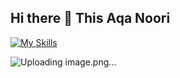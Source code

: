 ## Hi there 👋 This Aqa Noori
[![My Skills](https://skillicons.dev/icons?i=js,html,css,wasm)](https://skillicons.dev)

![Uploading image.png…]()


<!--
**MohammadAqaNoori/MohammadAqaNoori** is a ✨ _special_ ✨ repository because its `README.md` (this file) appears on your GitHub profile.

Here are some ideas to get you started:

- 🔭 I’m currently working on ...
- 🌱 I’m currently learning ...
- 👯 I’m looking to collaborate on ...
- 🤔 I’m looking for help with ...
- 💬 Ask me about ...
- 📫 How to reach me: ...
- 😄 Pronouns: ...
- ⚡ Fun fact: ...
-->
